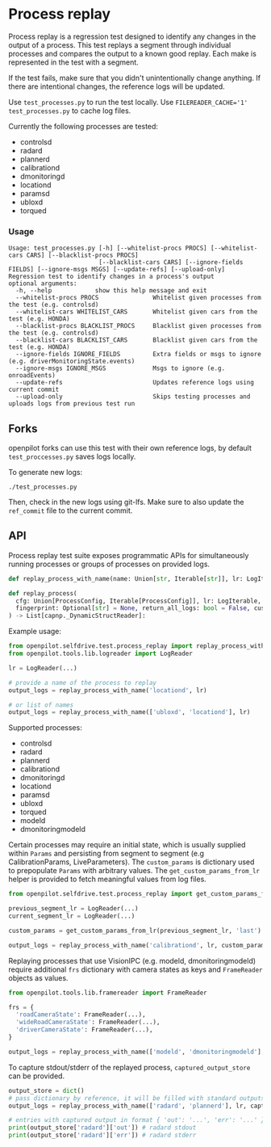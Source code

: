 # Process replay

Process replay is a regression test designed to identify any changes in the output of a process. This test replays a segment through individual processes and compares the output to a known good replay. Each make is represented in the test with a segment.

If the test fails, make sure that you didn't unintentionally change anything. If there are intentional changes, the reference logs will be updated.

Use `test_processes.py` to run the test locally.
Use `FILEREADER_CACHE='1' test_processes.py` to cache log files.

Currently the following processes are tested:

* controlsd
* radard
* plannerd
* calibrationd
* dmonitoringd
* locationd
* paramsd
* ubloxd
* torqued

### Usage
```
Usage: test_processes.py [-h] [--whitelist-procs PROCS] [--whitelist-cars CARS] [--blacklist-procs PROCS]
                         [--blacklist-cars CARS] [--ignore-fields FIELDS] [--ignore-msgs MSGS] [--update-refs] [--upload-only]
Regression test to identify changes in a process's output
optional arguments:
  -h, --help            show this help message and exit
  --whitelist-procs PROCS               Whitelist given processes from the test (e.g. controlsd)
  --whitelist-cars WHITELIST_CARS       Whitelist given cars from the test (e.g. HONDA)
  --blacklist-procs BLACKLIST_PROCS     Blacklist given processes from the test (e.g. controlsd)
  --blacklist-cars BLACKLIST_CARS       Blacklist given cars from the test (e.g. HONDA)
  --ignore-fields IGNORE_FIELDS         Extra fields or msgs to ignore (e.g. driverMonitoringState.events)
  --ignore-msgs IGNORE_MSGS             Msgs to ignore (e.g. onroadEvents)
  --update-refs                         Updates reference logs using current commit
  --upload-only                         Skips testing processes and uploads logs from previous test run
```

## Forks

openpilot forks can use this test with their own reference logs, by default `test_proccesses.py` saves logs locally.

To generate new logs:

`./test_processes.py`

Then, check in the new logs using git-lfs. Make sure to also update the `ref_commit` file to the current commit.

## API

Process replay test suite exposes programmatic APIs for simultaneously running processes or groups of processes on provided logs.

```py
def replay_process_with_name(name: Union[str, Iterable[str]], lr: LogIterable, *args, **kwargs) -> List[capnp._DynamicStructReader]:

def replay_process(
  cfg: Union[ProcessConfig, Iterable[ProcessConfig]], lr: LogIterable, frs: Optional[Dict[str, Any]] = None,
  fingerprint: Optional[str] = None, return_all_logs: bool = False, custom_params: Optional[Dict[str, Any]] = None, disable_progress: bool = False
) -> List[capnp._DynamicStructReader]:
```

Example usage:
```py
from openpilot.selfdrive.test.process_replay import replay_process_with_name
from openpilot.tools.lib.logreader import LogReader

lr = LogReader(...)

# provide a name of the process to replay
output_logs = replay_process_with_name('locationd', lr)

# or list of names
output_logs = replay_process_with_name(['ubloxd', 'locationd'], lr)
```

Supported processes:
* controlsd
* radard
* plannerd
* calibrationd
* dmonitoringd
* locationd
* paramsd
* ubloxd
* torqued
* modeld
* dmonitoringmodeld

Certain processes may require an initial state, which is usually supplied within `Params` and persisting from segment to segment (e.g CalibrationParams, LiveParameters). The `custom_params` is dictionary  used to prepopulate `Params` with arbitrary values. The `get_custom_params_from_lr` helper is provided to fetch meaningful values from log files.

```py
from openpilot.selfdrive.test.process_replay import get_custom_params_from_lr

previous_segment_lr = LogReader(...)
current_segment_lr = LogReader(...)

custom_params = get_custom_params_from_lr(previous_segment_lr, 'last')

output_logs = replay_process_with_name('calibrationd', lr, custom_params=custom_params)
```

Replaying processes that use VisionIPC (e.g. modeld, dmonitoringmodeld) require additional `frs` dictionary with camera states as keys and `FrameReader` objects as values.

```py
from openpilot.tools.lib.framereader import FrameReader

frs = {
  'roadCameraState': FrameReader(...),
  'wideRoadCameraState': FrameReader(...),
  'driverCameraState': FrameReader(...),
}

output_logs = replay_process_with_name(['modeld', 'dmonitoringmodeld'], lr, frs=frs)
```

To capture stdout/stderr of the replayed process, `captured_output_store` can be provided.

```py
output_store = dict()
# pass dictionary by reference, it will be filled with standard outputs - even if process replay fails
output_logs = replay_process_with_name(['radard', 'plannerd'], lr, captured_output_store=output_store)

# entries with captured output in format { 'out': '...', 'err': '...' } will be added to provided dictionary for each replayed process
print(output_store['radard']['out']) # radard stdout
print(output_store['radard']['err']) # radard stderr
```
